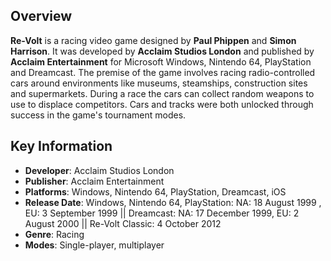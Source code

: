 ## Overview

**Re-Volt** is a racing video game designed by **Paul Phippen** and **Simon Harrison**. It was developed by **Acclaim Studios London** and published by **Acclaim Entertainment** for Microsoft Windows, Nintendo 64, PlayStation and Dreamcast. The premise of the game involves racing radio-controlled cars around environments like museums, steamships, construction sites and supermarkets. During a race the cars can collect random weapons to use to displace competitors. Cars and tracks were both unlocked through success in the game's tournament modes.

## Key Information

- **Developer**: Acclaim Studios London
- **Publisher**: Acclaim Entertainment
- **Platforms**: Windows, Nintendo 64, PlayStation, Dreamcast, iOS
- **Release Date**: Windows, Nintendo 64, PlayStation: NA: 18 August 1999 , EU: 3 September 1999 || Dreamcast: NA: 17 December 1999, EU: 2 August 2000 || Re-Volt Classic: 4 October 2012
- **Genre**: Racing
- **Modes**: Single-player, multiplayer